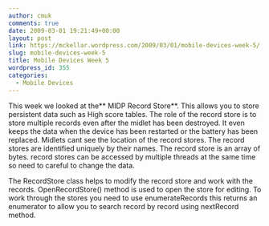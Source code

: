 ```yaml
---
author: cmuk
comments: true
date: 2009-03-01 19:21:49+00:00
layout: post
link: https://mckellar.wordpress.com/2009/03/01/mobile-devices-week-5/
slug: mobile-devices-week-5
title: Mobile Devices Week 5
wordpress_id: 355
categories:
  - Mobile Devices
---
```


This week we looked at the** MIDP Record Store**. This allows you to store persistent data such as High score tables. The role of the record store is to store multiple records even after the midlet has been destroyed. It even keeps the data when the device has been restarted or the battery has been replaced. Midlets cant see the location of the record stores. The record stores are identified uniquely by their names. The record store is an array of bytes. record stores can be accessed by multiple threads at the same time so need to careful to change the data.

The RecordStore class helps to modify the record store and work with the records. OpenRecordStore() method is used to open the store for editing. To work through the stores you need to use enumerateRecords this returns an enumerator to allow you to search record by record using nextRecord method.
